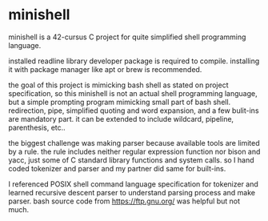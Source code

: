 # minishell

minishell is a 42-cursus C project for quite simplified shell programming language.

installed readline library developer package is required to compile.
installing it with package manager like apt or brew is recommended.

the goal of this project is mimicking bash shell as stated on project specification, so this minishell is not an actual shell programming language, but a simple prompting program mimicking small part of bash shell.
redirection, pipe, simplified quoting and word expansion, and a few bulit-ins are mandatory part. it can be extended to include wildcard, pipeline, parenthesis, etc..

the biggest challenge was making parser because available tools are limited by a rule.
the rule includes neither regular expression function nor bison and yacc, just some of C standard library functions and system calls.
so I hand coded tokenizer and parser and my partner did same for built-ins.

I referenced POSIX shell command language specification for tokenizer and learned recursive descent parser to understand parsing process and make parser.
bash source code from https://ftp.gnu.org/ was helpful but not much. 
